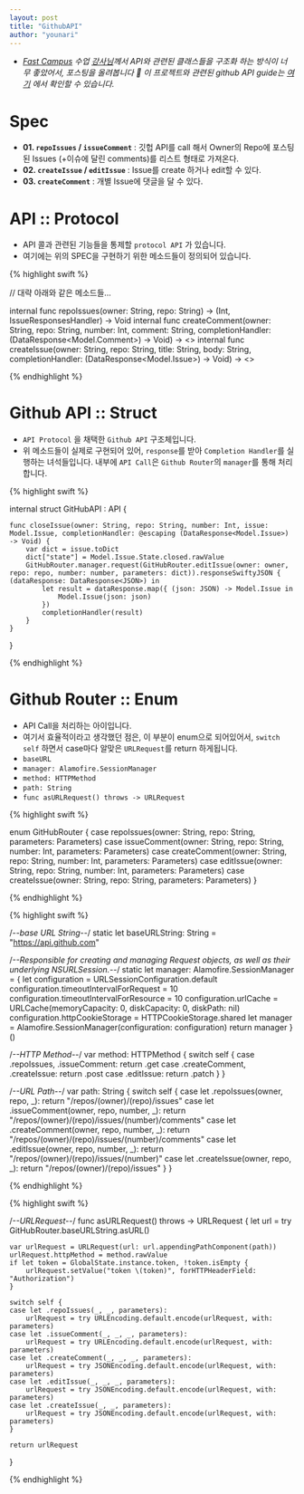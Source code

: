 ```yaml
---
layout: post
title: "GithubAPI"
author: "younari"
---
```


- *[Fast Campus](http://www.fastcampus.co.kr/dev_camp_rxswift/) 수업 [강사님](https://github.com/intmain)께서 API와 관련된 클래스들을 구조화 하는 방식이 너무 좋았어서, 포스팅을 올려봅니다 🙂 이 프로젝트와 관련된 github API guide는 [여기](https://developer.github.com/v3/issues/#list-issues-for-a-repository) 에서 확인할 수 있습니다.*

# Spec
- **01. `repoIssues` / `issueComment`** : 깃헙 API를 call 해서 Owner의 Repo에 포스팅된 Issues (+이슈에 달린 comments)를 리스트 형태로 가져온다.
- **02. `createIssue` / `editIssue`** : Issue를 create 하거나 edit할 수 있다.
- **03. `createComment`** : 개별 Issue에 댓글을 달 수 있다.


# API :: Protocol
- API 콜과 관련된 기능들을 통제할 `protocol API` 가 있습니다.
- 여기에는 위의 SPEC을 구현하기 위한 메소드들이 정의되어 있습니다.

{% highlight swift %}

// 대략 아래와 같은 메소드들... 

internal func repoIssues(owner: String, repo: String) -> (Int, IssueResponsesHandler) -> Void
internal func createComment(owner: String, repo: String, number: Int, comment: String, completionHandler: (DataResponse<Model.Comment>) -> Void) -> <<error type>>
internal func createIssue(owner: String, repo: String, title: String, body: String, completionHandler: (DataResponse<Model.Issue>) -> Void) -> <<error type>>

{% endhighlight %}


# Github API :: Struct
- `API Protocol` 을 채택한 `Github API` 구조체입니다.
- 위 메소드들이 실제로 구현되어 있어, `response`를 받아 `Completion Handler`를 실행하는 녀석들입니다. 내부에 `API Call`은 `Github Router`의 `manager`를 통해 처리합니다.

{% highlight swift %}

internal struct GitHubAPI : API {
	
	func closeIssue(owner: String, repo: String, number: Int, issue: Model.Issue, completionHandler: @escaping (DataResponse<Model.Issue>) -> Void) {
	    var dict = issue.toDict
	    dict["state"] = Model.Issue.State.closed.rawValue
	    GitHubRouter.manager.request(GitHubRouter.editIssue(owner: owner, repo: repo, number: number, parameters: dict)).responseSwiftyJSON { (dataResponse: DataResponse<JSON>) in
	        let result = dataResponse.map({ (json: JSON) -> Model.Issue in
	            Model.Issue(json: json)
	        })
	        completionHandler(result)
	    }
	}
	
}

{% endhighlight %}


# Github Router :: Enum
- API Call을 처리하는 아이입니다.
- 여기서 효율적이라고 생각했던 점은, 이 부분이 enum으로 되어있어서, `switch self` 하면서 case마다 알맞은 `URLRequest`를 return 하게됩니다.
- `baseURL`
- `manager: Alamofire.SessionManager`
- `method: HTTPMethod`
- `path: String`
- `func asURLRequest() throws -> URLRequest`

{% highlight swift %}

enum GitHubRouter {
    case repoIssues(owner: String, repo: String, parameters: Parameters)
    case issueComment(owner: String, repo: String, number: Int, parameters: Parameters)
    case createComment(owner: String, repo: String, number: Int, parameters: Parameters)
    case editIssue(owner: String, repo: String, number: Int, parameters: Parameters)
    case createIssue(owner: String, repo: String, parameters: Parameters)
}

{% endhighlight %}

{% highlight swift %}

/*--base URL String--*/
static let baseURLString: String = "https://api.github.com"
   
/*--Responsible for creating and managing Request objects, as well as their underlying NSURLSession.--*/
static let manager: Alamofire.SessionManager = {
    let configuration = URLSessionConfiguration.default
    configuration.timeoutIntervalForRequest = 10
    configuration.timeoutIntervalForResource = 10
    configuration.urlCache = URLCache(memoryCapacity: 0, diskCapacity: 0, diskPath: nil)
    configuration.httpCookieStorage = HTTPCookieStorage.shared
    let manager = Alamofire.SessionManager(configuration: configuration)
    return manager
}()

/*--HTTP Method--*/
var method: HTTPMethod {
    switch self {
    case .repoIssues,
         .issueComment:
        return .get
    case .createComment,
         .createIssue:
        return .post
    case .editIssue:
        return .patch
    }
}
    
/*--URL Path--*/
var path: String {
    switch self {
    case let .repoIssues(owner, repo, _):
        return "/repos/\(owner)/\(repo)/issues"
    case let .issueComment(owner, repo, number, _):
        return "/repos/\(owner)/\(repo)/issues/\(number)/comments"
    case let .createComment(owner, repo, number, _):
        return "/repos/\(owner)/\(repo)/issues/\(number)/comments"
    case let .editIssue(owner, repo, number, _):
        return "/repos/\(owner)/\(repo)/issues/\(number)"
    case let .createIssue(owner, repo, _):
        return "/repos/\(owner)/\(repo)/issues"
    }
}

{% endhighlight %}
    
{% highlight swift %}

/*--URLRequest--*/
func asURLRequest() throws -> URLRequest {
    let url = try GitHubRouter.baseURLString.asURL()
    
    var urlRequest = URLRequest(url: url.appendingPathComponent(path))
    urlRequest.httpMethod = method.rawValue
    if let token = GlobalState.instance.token, !token.isEmpty {
        urlRequest.setValue("token \(token)", forHTTPHeaderField: "Authorization")
    }
    
    switch self {
    case let .repoIssues(_, _, parameters):
        urlRequest = try URLEncoding.default.encode(urlRequest, with: parameters)
    case let .issueComment(_, _, _, parameters):
        urlRequest = try URLEncoding.default.encode(urlRequest, with: parameters)
    case let .createComment(_, _, _, parameters):
        urlRequest = try JSONEncoding.default.encode(urlRequest, with: parameters)
    case let .editIssue(_, _, _, parameters):
        urlRequest = try JSONEncoding.default.encode(urlRequest, with: parameters)
    case let .createIssue(_, _, parameters):
        urlRequest = try JSONEncoding.default.encode(urlRequest, with: parameters)
    }
    
    return urlRequest
}

{% endhighlight %}

